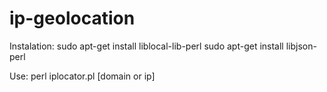 # ip-geolocation

Instalation:
sudo apt-get install liblocal-lib-perl
sudo apt-get install libjson-perl

Use:
perl iplocator.pl [domain or ip]
